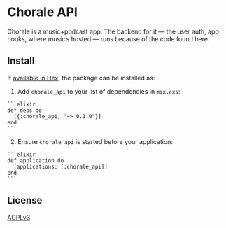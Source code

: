 # Chorale API

Chorale is a music+podcast app. The backend for it — the user auth, app hooks, where music’s hosted — runs because of the code found here.

## Install

If [available in Hex](https://hex.pm/docs/publish), the package can be installed as:

  1. Add `chorale_api` to your list of dependencies in `mix.exs`:

    ```elixir
    def deps do
      [{:chorale_api, "~> 0.1.0"}]
    end
    ```

  2. Ensure `chorale_api` is started before your application:

    ```elixir
    def application do
      [applications: [:chorale_api]]
    end
    ```

## License

[AGPLv3](https://github.com/choraleapp/chorale-api/blob/master/LICENSE.md)
